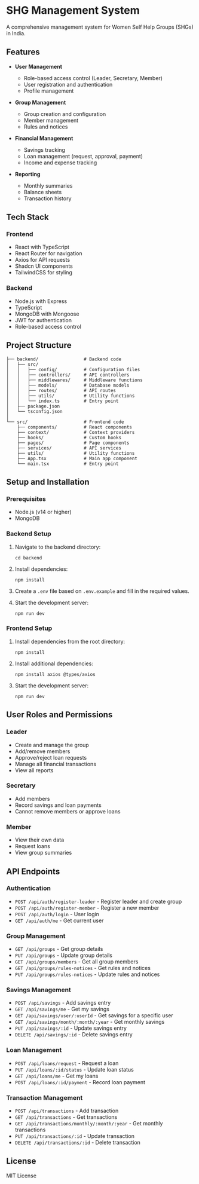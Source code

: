 # SHG Management System

A comprehensive management system for Women Self Help Groups (SHGs) in India.

## Features

- **User Management**

  - Role-based access control (Leader, Secretary, Member)
  - User registration and authentication
  - Profile management

- **Group Management**

  - Group creation and configuration
  - Member management
  - Rules and notices

- **Financial Management**

  - Savings tracking
  - Loan management (request, approval, payment)
  - Income and expense tracking

- **Reporting**
  - Monthly summaries
  - Balance sheets
  - Transaction history

## Tech Stack

### Frontend

- React with TypeScript
- React Router for navigation
- Axios for API requests
- Shadcn UI components
- TailwindCSS for styling

### Backend

- Node.js with Express
- TypeScript
- MongoDB with Mongoose
- JWT for authentication
- Role-based access control

## Project Structure

```
├── backend/                 # Backend code
│   ├── src/
│   │   ├── config/          # Configuration files
│   │   ├── controllers/     # API controllers
│   │   ├── middlewares/     # Middleware functions
│   │   ├── models/          # Database models
│   │   ├── routes/          # API routes
│   │   ├── utils/           # Utility functions
│   │   └── index.ts         # Entry point
│   ├── package.json
│   └── tsconfig.json
│
└── src/                     # Frontend code
    ├── components/          # React components
    ├── context/             # Context providers
    ├── hooks/               # Custom hooks
    ├── pages/               # Page components
    ├── services/            # API services
    ├── utils/               # Utility functions
    ├── App.tsx              # Main app component
    └── main.tsx             # Entry point
```

## Setup and Installation

### Prerequisites

- Node.js (v14 or higher)
- MongoDB

### Backend Setup

1. Navigate to the backend directory:

   ```
   cd backend
   ```

2. Install dependencies:

   ```
   npm install
   ```

3. Create a `.env` file based on `.env.example` and fill in the required values.

4. Start the development server:
   ```
   npm run dev
   ```

### Frontend Setup

1. Install dependencies from the root directory:

   ```
   npm install
   ```

2. Install additional dependencies:

   ```
   npm install axios @types/axios
   ```

3. Start the development server:
   ```
   npm run dev
   ```

## User Roles and Permissions

### Leader

- Create and manage the group
- Add/remove members
- Approve/reject loan requests
- Manage all financial transactions
- View all reports

### Secretary

- Add members
- Record savings and loan payments
- Cannot remove members or approve loans

### Member

- View their own data
- Request loans
- View group summaries

## API Endpoints

### Authentication

- `POST /api/auth/register-leader` - Register leader and create group
- `POST /api/auth/register-member` - Register a new member
- `POST /api/auth/login` - User login
- `GET /api/auth/me` - Get current user

### Group Management

- `GET /api/groups` - Get group details
- `PUT /api/groups` - Update group details
- `GET /api/groups/members` - Get all group members
- `GET /api/groups/rules-notices` - Get rules and notices
- `PUT /api/groups/rules-notices` - Update rules and notices

### Savings Management

- `POST /api/savings` - Add savings entry
- `GET /api/savings/me` - Get my savings
- `GET /api/savings/user/:userId` - Get savings for a specific user
- `GET /api/savings/month/:month/:year` - Get monthly savings
- `PUT /api/savings/:id` - Update savings entry
- `DELETE /api/savings/:id` - Delete savings entry

### Loan Management

- `POST /api/loans/request` - Request a loan
- `PUT /api/loans/:id/status` - Update loan status
- `GET /api/loans/me` - Get my loans
- `POST /api/loans/:id/payment` - Record loan payment

### Transaction Management

- `POST /api/transactions` - Add transaction
- `GET /api/transactions` - Get transactions
- `GET /api/transactions/monthly/:month/:year` - Get monthly transactions
- `PUT /api/transactions/:id` - Update transaction
- `DELETE /api/transactions/:id` - Delete transaction

## License

MIT License
